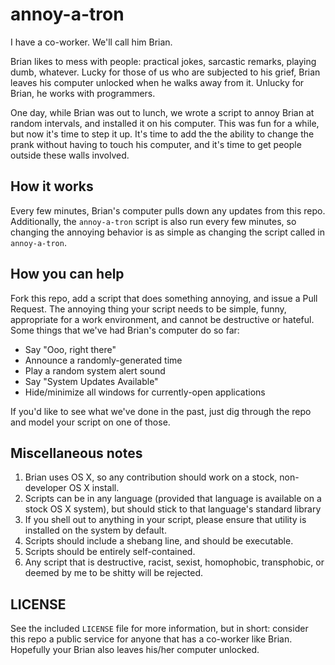 annoy-a-tron
============

I have a co-worker. We'll call him Brian.

Brian likes to mess with people: practical jokes, sarcastic remarks, playing
dumb, whatever. Lucky for those of us who are subjected to his grief, Brian
leaves his computer unlocked when he walks away from it. Unlucky for Brian,
he works with programmers.

One day, while Brian was out to lunch, we wrote a script to annoy Brian at
random intervals, and installed it on his computer. This was fun for a while,
but now it's time to step it up. It's time to add the the ability to change
the prank without having to touch his computer, and it's time to get people
outside these walls involved.


How it works
------------

Every few minutes, Brian's computer pulls down any updates from this repo.
Additionally, the `annoy-a-tron` script is also run every few minutes, so
changing the annoying behavior is as simple as changing the script called
in `annoy-a-tron`.


How you can help
----------------

Fork this repo, add a script that does something annoying, and issue a Pull
Request. The annoying thing your script needs to be simple, funny, appropriate
for a work environment, and cannot be destructive or hateful. Some things that
we've had Brian's computer do so far:

* Say "Ooo, right there"
* Announce a randomly-generated time
* Play a random system alert sound
* Say "System Updates Available"
* Hide/minimize all windows for currently-open applications

If you'd like to see what we've done in the past, just dig through the repo and
model your script on one of those.


Miscellaneous notes
-------------------

1. Brian uses OS X, so any contribution should work on a stock, non-developer OS X
install.
2. Scripts can be in any language (provided that language is available on
a stock OS X system), but should stick to that language's standard library
3. If you shell out to anything in your script, please ensure that utility is
installed on the system by default.
4. Scripts should include a shebang line, and should be executable.
5. Scripts should be entirely self-contained.
6. Any script that is destructive, racist, sexist, homophobic, transphobic, or
deemed by me to be shitty will be rejected.


LICENSE
-------

See the included `LICENSE` file for more information, but in short: consider
this repo a public service for anyone that has a co-worker like Brian.
Hopefully your Brian also leaves his/her computer unlocked.

